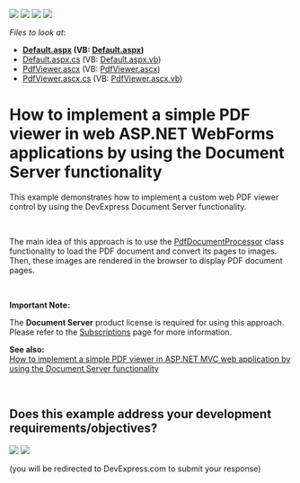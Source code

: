 <!-- default badges list -->
![](https://img.shields.io/endpoint?url=https://codecentral.devexpress.com/api/v1/VersionRange/128566705/13.2.6%2B)
[![](https://img.shields.io/badge/Open_in_DevExpress_Support_Center-FF7200?style=flat-square&logo=DevExpress&logoColor=white)](https://supportcenter.devexpress.com/ticket/details/E5095)
[![](https://img.shields.io/badge/📖_How_to_use_DevExpress_Examples-e9f6fc?style=flat-square)](https://docs.devexpress.com/GeneralInformation/403183)
[![](https://img.shields.io/badge/💬_Leave_Feedback-feecdd?style=flat-square)](#does-this-example-address-your-development-requirementsobjectives)
<!-- default badges end -->
<!-- default file list -->
*Files to look at*:

* **[Default.aspx](./CS/E5095/Default.aspx) (VB: [Default.aspx](./VB/E5095/Default.aspx))**
* [Default.aspx.cs](./CS/E5095/Default.aspx.cs) (VB: [Default.aspx.vb](./VB/E5095/Default.aspx.vb))
* [PdfViewer.ascx](./CS/E5095/PdfViewer.ascx) (VB: [PdfViewer.ascx](./VB/E5095/PdfViewer.ascx))
* [PdfViewer.ascx.cs](./CS/E5095/PdfViewer.ascx.cs) (VB: [PdfViewer.ascx.vb](./VB/E5095/PdfViewer.ascx.vb))
<!-- default file list end -->
# How to implement a simple PDF viewer in web ASP.NET WebForms applications by using the Document Server functionality


<p>This example demonstrates how to implement a custom web PDF viewer control by using the DevExpress Document Server functionality.</p><br />
<p>The main idea of this approach is to use the <a href="http://documentation.devexpress.com/#DocumentServer/DevExpressPdfPdfDocumentProcessorMembersTopicAll"><u>PdfDocumentProcessor</u></a> class functionality to load the PDF document and convert its pages to images. Then, these images are rendered in the browser to display PDF document pages.</p><br />
<p><strong>Important Note:</strong></p><p>The <strong>Document Server</strong> product license is required for using this approach. Please refer to the <a href="https://www.devexpress.com/Subscriptions/"><u>Subscriptions</u></a> page for more information.</p><p><strong>See also:</strong><br />
<a href="https://www.devexpress.com/Support/Center/p/E5101">How to implement a simple PDF viewer in ASP.NET MVC web application by using the Document Server functionality</a></p>

<br/>


<!-- feedback -->
## Does this example address your development requirements/objectives?

[<img src="https://www.devexpress.com/support/examples/i/yes-button.svg"/>](https://www.devexpress.com/support/examples/survey.xml?utm_source=github&utm_campaign=asp-net-web-forms-implement-pdf-viewer&~~~was_helpful=yes) [<img src="https://www.devexpress.com/support/examples/i/no-button.svg"/>](https://www.devexpress.com/support/examples/survey.xml?utm_source=github&utm_campaign=asp-net-web-forms-implement-pdf-viewer&~~~was_helpful=no)

(you will be redirected to DevExpress.com to submit your response)
<!-- feedback end -->
